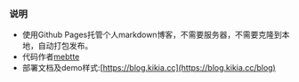 
### 说明
- 使用Github Pages托管个人markdown博客，不需要服务器，不需要克隆到本地，自动打包发布。
- 代码作者[mebtte](https://github.com/mebtte/animal-photosynthesis)
- 部署文档及demo样式:[https://blog.kikia.cc](https://blog.kikia.cc/blog)
